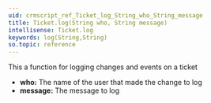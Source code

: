 ```yaml
---
uid: crmscript_ref_Ticket_log_String_who_String_message
title: Ticket.log(String who, String message)
intellisense: Ticket.log
keywords: log(String,String)
so.topic: reference
---
```



This a function for logging changes and events on a ticket



* **who:** The name of the user that made the change to log
* **message:** The message to log


